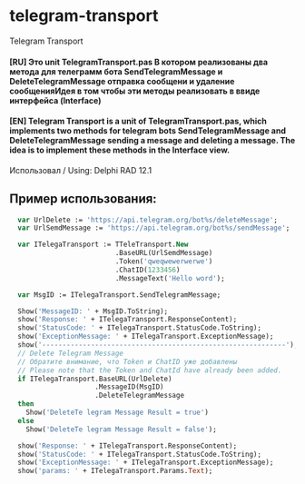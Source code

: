 # telegram-transport
Telegram Transport
#### [RU] Это unit TelegramTransport.pas В котором реализованы два метода для телеграмм бота SendTelegramMessage и DeleteTelegramMessage отправка сообщени и удаление сообщенияИдея в том чтобы эти методы реализовать в ввиде интерфейса (Interface)

#### [EN] Telegram Transport is a unit of TelegramTransport.pas, which implements two methods for telegram bots SendTelegramMessage and DeleteTelegramMessage sending a message and deleting a message. The idea is to implement these methods in the Interface view. 

Использовал / Using: Delphi RAD 12.1

## Пример использования:
```pascal
  var UrlDelete := 'https://api.telegram.org/bot%s/deleteMessage';
  var UrlSemdMessage := 'https://api.telegram.org/bot%s/sendMessage';

  var ITelegaTransport := TTeleTransport.New
                          .BaseURL(UrlSemdMessage)
                          .Token('qweqwewerwerwe')
                          .ChatID(1233456)
                          .MessageText('Hello word');

  var MsgID := ITelegaTransport.SendTelegramMessage;

  Show('MessageID: ' + MsgID.ToString);
  show('Response: ' + ITelegaTransport.ResponseContent);
  show('StatusCode: ' + ITelegaTransport.StatusCode.ToString);
  show('ExceptionMessage: ' + ITelegaTransport.ExceptionMessage);
  show('------------------------------------------------------------');
  // Delete Telegram Message
  // Обратите внимание, что Token и ChatID уже добавлены
  // Please note that the Token and ChatId have already been added.
  if ITelegaTransport.BaseURL(UrlDelete)
                     .MessageID(MsgID)
                     .DeleteTelegramMessage
  then
    Show('DeleteTe legram Message Result = true')
  else
    Show('DeleteTe legram Message Result = false');

  show('Response: ' + ITelegaTransport.ResponseContent);
  show('StatusCode: ' + ITelegaTransport.StatusCode.ToString);
  show('ExceptionMessage: ' + ITelegaTransport.ExceptionMessage);
  show('params: ' + ITelegaTransport.Params.Text);
```

